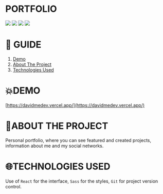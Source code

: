 # **PORTFOLIO**

![](https://res.cloudinary.com/dos3i5jqy/image/upload/v1673919882/portfolio/readme/portfolio1_qbfa5n.jpg)
![](https://res.cloudinary.com/dos3i5jqy/image/upload/v1673919882/portfolio/readme/portfolio2_yjldw8.jpg)
![](https://res.cloudinary.com/dos3i5jqy/image/upload/v1673919882/portfolio/readme/portfolio3_m1iken.jpg)
![](https://res.cloudinary.com/dos3i5jqy/image/upload/v1673919882/portfolio/readme/portfolio4_xcfw1n.jpg)

# **📑 GUIDE**

<ol>
     <li><a href="#demo">Demo</a></li>
     <li><a href="#about-the-project">About The Project</a></li>
     <li><a href="#technologies-used">Technologies Used</a></li>
</ol>

# **💥DEMO**

[https://davidmedev.vercel.app/](https://davidmedev.vercel.app/)

# **💬ABOUT THE PROJECT**

Personal portfolio, where you can see featured and created projects, information about me and my social networks.

# **🌐TECHNOLOGIES USED**

Use of `React` for the interface, `Sass` for the styles, `Git` for project version control.
